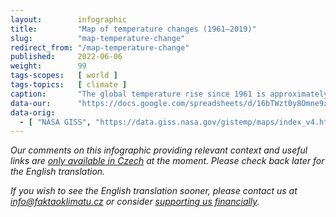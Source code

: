 ```yaml
---
layout:        infographic
title:         "Map of temperature changes (1961–2019)"
slug:          "map-temperature-change"
redirect_from: "/map-temperature-change"
published:     2022-06-06
weight:        99
tags-scopes:   [ world ]
tags-topics:   [ climate ]
caption:       "The global temperature rise since 1961 is approximately 1.1°C. However, the warming rate is not the same for all locations: while the temperature in most of the planet's oceans has not increased by more than 0.8°C, most of the world's land is warming considerably faster. The highest warming rate on Earth (over 4°C in the last 60 years) is in the Arctic Ocean."
data-our:      "https://docs.google.com/spreadsheets/d/16bTWzt0y8Omne9xxjd3o1rpszF764ATaC5UpFO5Zd7I/edit?usp=sharing"
data-orig:
  - [ "NASA GISS", "https://data.giss.nasa.gov/gistemp/maps/index_v4.html" ]
---
```


_Our comments on this infographic providing relevant context and useful links are [only available in Czech](https://faktaoklimatu.cz/infografiky/mapa-zmeny-teploty) at the moment. Please check back later for the English translation._

_If you wish to see the English translation sooner, please contact us at [info@faktaoklimatu.cz](mailto:info@faktaoklimatu.cz) or consider [supporting us financially](https://www.darujme.cz/projekt/1203742)._
